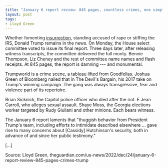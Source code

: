 ```yaml
---
title: "January 6 report review: 845 pages, countless crimes, one simple truth --- Trump did it"
layout: post
tags:
- Lloyd Green
---
```


Whether fomenting [insurrection](/insurrection.html), standing accused of rape or stiffing the IRS, Donald Trump remains in the news. On Monday, the House select committee voted to issue its final report. Three days later, after releasing witness transcripts, the committee delivered the full monty. Bennie Thompson, Liz Cheney and the rest of committee name names and flash receipts. At 845 pages, the report is damning --- and monumental.

Trumpworld is a crime scene, a tableau lifted from Goodfellas. Joshua Green of Bloomberg nailed that in The Devil's Bargain, his 2017 take on Trump's winning campaign. The gang was always transgressive, fear and violence part of its repertoire.

Brian Sicknick, the Capitol police officer who died after the riot. E Jean Carroll, who alleges sexual assault. Shaye Moss, the Georgia elections worker targeted by Rudy Giuliani and other minions. Each bears witness.

The January 6 report laments that "thuggish behavior from President Trump's team, including efforts to intimidate described elsewhere ... gave rise to many concerns about [Cassidy] Hutchinson's security, both in advance of and since her public testimony."

\[...\]

Source: Lloyd Green, theguardian.com/us-news/2022/dec/24/january-6-report-review-845-pages-crimes-trump
